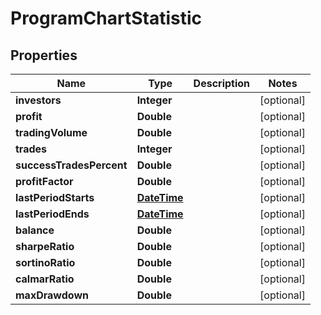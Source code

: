 # ProgramChartStatistic

## Properties
Name | Type | Description | Notes
------------ | ------------- | ------------- | -------------
**investors** | **Integer** |  |  [optional]
**profit** | **Double** |  |  [optional]
**tradingVolume** | **Double** |  |  [optional]
**trades** | **Integer** |  |  [optional]
**successTradesPercent** | **Double** |  |  [optional]
**profitFactor** | **Double** |  |  [optional]
**lastPeriodStarts** | [**DateTime**](DateTime.md) |  |  [optional]
**lastPeriodEnds** | [**DateTime**](DateTime.md) |  |  [optional]
**balance** | **Double** |  |  [optional]
**sharpeRatio** | **Double** |  |  [optional]
**sortinoRatio** | **Double** |  |  [optional]
**calmarRatio** | **Double** |  |  [optional]
**maxDrawdown** | **Double** |  |  [optional]
